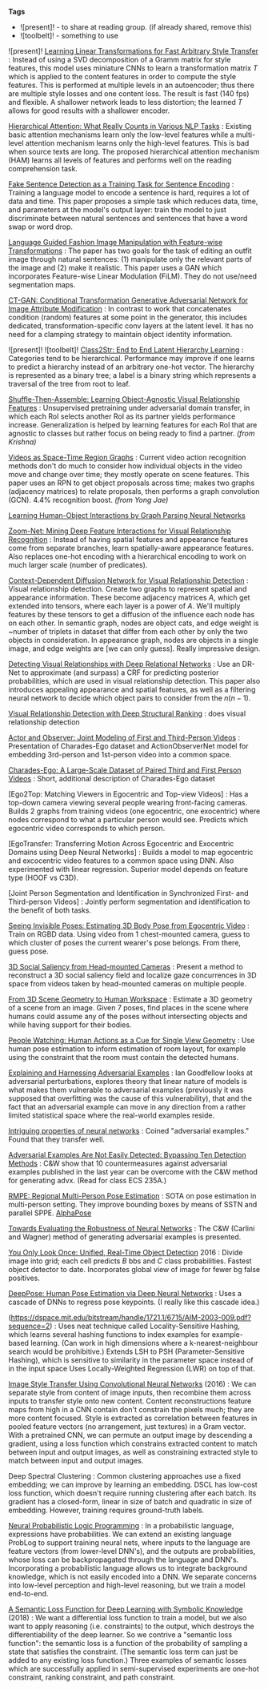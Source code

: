 **Tags**
- ![present]! - to share at reading group. (if already shared, remove this)
- ![toolbelt]! - something to use

![present]! [Learning Linear Transformations for Fast Arbitrary Style Transfer](https://arxiv.org/pdf/1808.04537.pdf)
: Instead of using a SVD decomposition of a Gramm matrix for style features, this model uses miniature CNNs to learn a transformation matrix $T$ which is applied to the content features in order to compute the style features. This is performed at multiple levels in an autoencoder; thus there are multiple style losses and one content loss. The result is fast (140 fps) and flexible. A shallower network leads to less distortion; the learned $T$ allows for good results with a shallower encoder.

[Hierarchical Attention: What Really Counts in Various NLP Tasks](https://arxiv.org/pdf/1808.03728.pdf)
: Existing basic attention mechanisms learn only the low-level features while a multi-level attention mechanism learns only the high-level features. This is bad when source texts are long. The proposed hierarchical attention mechanism (HAM) learns all levels of features and performs well on the reading comprehension task.

[Fake Sentence Detection as a Training Task for Sentence Encoding](https://arxiv.org/pdf/1808.03840.pdf)
: Training a language model to encode a sentence is hard, requires a lot of data and time. This paper proposes a simple task which reduces data, time, and parameters at the model's output layer: train the model to just discriminate between natural sentences and sentences that have a word swap or word drop.

[Language Guided Fashion Image Manipulation with Feature-wise Transformations](https://arxiv.org/pdf/1808.04000.pdf)
: The paper has two goals for the task of editing an outfit image through natural sentences: (1) manipulate only the relevant parts of the image and (2) make it realistic. This paper uses a GAN which incorporates Feature-wise Linear Modulation (FiLM). They do not use/need segmentation maps.

[CT-GAN: Conditional Transformation Generative Adversarial Network for Image Attribute Modification](https://arxiv.org/pdf/1807.04812.pdf)
: In contrast to work that concatenates condition (random) features at some point in the generator, this includes dedicated, transformation-specific conv layers at the latent level. It has no need for a clamping strategy to maintain object identity information.

![present]! ![toolbelt]! [Class2Str: End to End Latent Hierarchy Learning](https://arxiv.org/pdf/1808.06675.pdf)
: Categories tend to be hierarchical. Performance may improve if one learns to predict a hierarchy instead of an arbitrary one-hot vector. The hierarchy is represented as a binary tree; a label is a binary string which represents a traversal of the tree from root to leaf.

[Shuffle-Then-Assemble: Learning Object-Agnostic Visual Relationship Features](https://arxiv.org/pdf/1808.00171.pdf)
: Unsupervised pretraining under adversarial domain transfer, in which each RoI selects another RoI as its partner yields performance increase. Generalization is helped by learning features for each RoI that are agnostic to classes but rather focus on being ready to find a partner. *(from Krishna)*

[Videos as Space-Time Region Graphs]([https://arxiv.org/abs/1806.01810](https://arxiv.org/abs/1806.01810))
: Current video action recognition methods don't do much to consider how individual objects in the video move and change over time; they mostly operate on scene features. This paper uses an RPN to get object proposals across time; makes two graphs (adjacency matrices) to relate proposals, then performs a graph convolution (GCN). 4.4% recognition boost. *(from Yong Jae)*

[Learning Human-Object Interactions by Graph Parsing Neural Networks](https://arxiv.org/pdf/1808.07962.pdf)


[Zoom-Net: Mining Deep Feature Interactions for Visual Relationship Recognition](https://arxiv.org/pdf/1807.04979.pdf)
: Instead of having spatial features and appearance features come from separate branches, learn spatially-aware appearance features. Also replaces one-hot encoding with a hierarchical encoding to work on much larger scale (number of predicates).

[Context-Dependent Diffusion Network for Visual Relationship Detection](https://arxiv.org/abs/1809.06213)
: Visual relationship detection. Create two graphs to represent spatial and appearance information. These become adjacency matrices $A$, which get extended into tensors, where each layer is a power of $A$. We'll multiply features by these tensors to get a diffusion of the influence each node has on each other. In semantic graph, nodes are object cats, and edge weight is ~number of triplets in dataset that differ from each other by only the two objects in consideration. In appearance graph, nodes are objects in a single image, and edge weights are [we can only guess]. Really impressive design.

[Detecting Visual Relationships with Deep Relational Networks](http://openaccess.thecvf.com/content_cvpr_2017/papers/Dai_Detecting_Visual_Relationships_CVPR_2017_paper.pdf)
: Use an DR-Net to approximate (and surpass) a CRF for predicting posterior probabilities, which are used in visual relationship detection. This paper also introduces appealing appearance and spatial features, as well as a filtering neural network to decide which object pairs to consider from the $n(n-1)$.

[Visual Relationship Detection with Deep Structural Ranking](http://vipl.ict.ac.cn/uploadfile/upload/2018030615400539.pdf)
: does visual relationship detection

[Actor and Observer: Joint Modeling of First and Third-Person Videos](https://arxiv.org/abs/1804.09627)
: Presentation of Charades-Ego dataset and ActionObserverNet model for embedding 3rd-person and 1st-person video into a common space.

[Charades-Ego: A Large-Scale Dataset of Paired Third and First Person Videos](https://arxiv.org/pdf/1804.09626.pdf)
: Short, additional description of Charades-Ego dataset

[Ego2Top: Matching Viewers in Egocentric and Top-view Videos]
: Has a top-down camera viewing several people wearing front-facing cameras. Builds 2 graphs from training videos (one egocentric, one exocentric) where nodes correspond to what a particular person would see. Predicts which egocentric video corresponds to which person.

[EgoTransfer: Transferring Motion Across Egocentric and Exocentric Domains using Deep Neural Networks]
: Builds a model to map egocentric and excocentric video features to a common space using DNN. Also experimented with linear regression. Superior model depends on feature type (HOOF vs C3D).

[Joint Person Segmentation and Identification in Synchronized First- and Third-person Videos]
: Jointly perform segmentation and identification to the benefit of both tasks.

[Seeing Invisible Poses: Estimating 3D Body Pose from Egocentric Video](http://www.cs.utexas.edu/~grauman/papers/ego-pose-cvpr2017.pdf)
: Train on RGBD data. Using video from 1 chest-mounted camera, guess to which cluster of poses the current wearer's pose belongs. From there, guess pose.

[3D Social Saliency from Head-mounted Cameras](http://www.cs.cmu.edu/~hyunsoop/nips/NIPS12.pdf)
: Present a method to reconstruct a 3D social saliency field and localize gaze concurrences in 3D space from videos taken by head-mounted cameras on multiple people.

[From 3D Scene Geometry to Human Workspace](http://www.cs.cmu.edu/~abhinavg/affordances/)
: Estimate a 3D geometry of a scene from an image. Given 7 poses, find places in the scene where humans could assume any of the poses without intersecting objects and while having support for their bodies.

[People Watching: Human Actions as a Cue for Single View Geometry](https://arxiv.org/pdf/1411.4958.pdf)
: Use human pose estimation to inform estimation of room layout, for example using the constraint that the room must contain the detected humans.

[Explaining and Harnessing Adversarial Examples](https://arxiv.org/pdf/1412.6572.pdf)
: Ian Goodfellow looks at adversarial perturbations, explores theory that linear nature of models is what makes them vulnerable to adversarial examples (previously it was supposed that overfitting was the cause of this vulnerability), that and the fact that an adversarial example can move in any direction from a rather limited statistical space where the real-world examples reside.

[Intriguing properties of neural networks](https://arxiv.org/pdf/1312.6199.pdf)
: Coined "adversarial examples." Found that they transfer well.

[Adversarial Examples Are Not Easily Detected: Bypassing Ten Detection Methods](https://arxiv.org/abs/1705.07263v2)
: C&W show that 10 countermeasures against adversarial examples published in the last year can be overcome with the C&W method for generating advx. (Read for class ECS 235A.)

[RMPE: Regional Multi-Person Pose Estimation](http://openaccess.thecvf.com/content_ICCV_2017/papers/Fang_RMPE_Regional_Multi-Person_ICCV_2017_paper.pdf)
: SOTA on pose estimation in multi-person setting. They improve bounding boxes by means of SSTN and parallel SPPE. [AlphaPose](https://github.com/MVIG-SJTU/AlphaPose)

[Towards Evaluating the Robustness of Neural Networks](https://arxiv.org/pdf/1608.04644.pdf)
: The C&W (Carlini and Wagner) method of generating adversarial examples is presented.

[You Only Look Once: Unified, Real-Time Object Detection](https://www.cv-foundation.org/openaccess/content_cvpr_2016/papers/Redmon_You_Only_Look_CVPR_2016_paper.pdf) 2016
: Divide image into grid; each cell predicts $B$ bbs and $C$ class probabilities. Fastest object detector to date. Incorporates global view of image for fewer bg false positives.

[DeepPose: Human Pose Estimation via Deep Neural Networks](https://www.cv-foundation.org/openaccess/content_cvpr_2014/papers/Toshev_DeepPose_Human_Pose_2014_CVPR_paper.pdf)
: Uses a cascade of DNNs to regress pose keypoints. (I really like this cascade idea.)

(https://dspace.mit.edu/bitstream/handle/1721.1/6715/AIM-2003-009.pdf?sequence=2)
: Uses neat technique called Locality-Sensitive Hashing, which learns several hashing functions to index examples for example-based learning. (Can work in high dimensions where a k-nearest-neighbour search would be prohibitive.) Extends LSH to PSH (Parameter-Sensitive Hashing), which is sensitive to similarity in the parameter space instead of in the input space Uses Locally-Weighted Regression (LWR) on top of that.

[Image Style Transfer Using Convolutional Neural Networks](https://www.cv-foundation.org/openaccess/content_cvpr_2016/papers/Gatys_Image_Style_Transfer_CVPR_2016_paper.pdf) (2016)
: We can separate style from content of image inputs, then recombine them across inputs to transfer style onto new content. Content reconstructions feature maps from high in a CNN contain don't constrain the pixels much; they are more content focused. Style is extracted as correlation between features in pooled feature vectors (no arrangement, just textures) in a Gram vector. With a pretrained CNN, we can permute an output image by descending a gradient, using a loss function which constrains extracted content to match between input and output images, as well as constraining extracted style to match between input and output images.

Deep Spectral Clustering
: Common clustering approaches use a fixed embedding; we can improve by learning an embedding. DSCL has low-cost loss function, which doesn't require running clustering after each batch. Its gradient has a closed-form, linear in size of batch and quadratic in size of embedding. However, training requires ground-truth labels.

[Neural Probabilistic Logic Programming](https://papers.nips.cc/paper/7632-deepproblog-neural-probabilistic-logic-programming.pdf)
: In a probabilistic language, expressions have probabilities. We can extend an existing language ProbLog to support training neural nets, where inputs to the language are feature vectors (from lower-level DNN's), and the outputs are probabilities, whose loss can be backpropagated through the language and DNN's. Incorporating a probabilistic language allows us to integrate background knowledge, which is not easily encoded into a DNN. We separate concerns into low-level perception and high-level reasoning, but we train a model end-to-end.

[A Semantic Loss Function for Deep Learning with Symbolic Knowledge](http://starai.cs.ucla.edu/papers/XuICML18.pdf) (2018)
: We want a differential loss function to train a model, but we also want to apply reasoning (i.e. constraints) to the output, which destroys the differentiability of the deep learner. So we contrive a "semantic loss function": the semantic loss is a function of the probability of sampling a state that satisfies the constraint. (The semantic loss term can just be added to any existing loss function.) Three examples of semantic losses which are successfully applied in semi-supervised experiments are one-hot constraint, ranking constraint, and path constraint.
<!--stackedit_data:
eyJoaXN0b3J5IjpbMTcyMjMyMjkwMywxMjc0NDkzNTM2LC03ND
E5OTU1NCwzODU5Njk5OSwxMTkwMjI2MDQyLDE5NDAwODc0NjMs
LTExMDkxOTUxMjEsLTEyNzU1MjIyNSwtNDU2Mzk3NDc4LDEzMz
U4OTM4NjYsNTIyNDg0NDgzLC0xNTkyNzU4MzA1LC05NjM1Nzkx
NTQsMjIzOTc0NDQyLC01Njc0NTQwMTQsMjEzOTkxNTQ3MywtMT
U5OTc0MDE2OCwtNzQ2ODg2NjMxLDExNDI4OTEwMzEsMTI1MjYy
ODEyNF19
-->